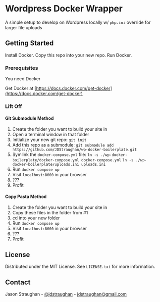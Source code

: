 # Wordpress Docker Wrapper

A simple setup to develop on Wordpress locally w/ `php.ini` override for larger file uploads

## Getting Started

Install Docker. Copy this repo into your new repo. Run Docker.

### Prerequisites

You need Docker

Get Docker at [https://docs.docker.com/get-docker](https://docs.docker.com/get-docker)

### Lift Off

#### Git Submodule Method

1. Create the folder you want to build your site in
1. Open a terminal window in that folder
1. Initialize your new git repo:
    `git init`
1. Add this repo as a submodule:
    `git submodule add https://github.com/JDStraughan/wp-docker-boilerplate.git`
1. Symlink the `docker-compose.yml` file:
    `ln -s ./wp-docker-boilerplate/docker-compose.yml docker-compose.yml`
    `ln -s ./wp-docker-boilerplate/uploads.ini uploads.ini`
1. Run `docker compose up`
1. Visit `localhost:8000` in your browser
1. ???
1. Profit

#### Copy Pasta Method

1. Create the folder you want to build your site in
1. Copy these files in the folder from #1
1. cd into your new folder
1. Run `docker compose up`
1. Visit `localhost:8000` in your browser
1. ???
1. Profit

## License

Distributed under the MIT License. See `LICENSE.txt` for more information.

## Contact

Jason Straughan - [@jdstraughan](https://x.com/jdstraughan) - <jdstraughan@gmail.com>
